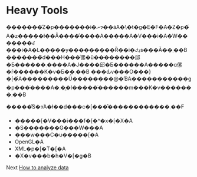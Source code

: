 # Heavy Tools
 [//]: # (Version:1.0.0)
�������̋Z�p�������i�ނɂ��āA�\�t�g�E�F�A�Z�p�́A�z�����ł��Ȃ����̂����A�����A�V���i�A�W�������ꂽ���i�A�L�����y���������Ȑ��i�Ɉڍs���Ă��܂��B �������̏d���H���͑傫�ȕ��ׂ������邱�Ƃ������܂����A�Ј����邱�Ƃ������A�����ɑ傫�ȓ������K�v�Ƃ��܂��B ���ԃv���O���}�[�́A���������Ǘ��������@�ƁA�����������g�p���ׂ����A�܂��͍l�����ׂ������m���K�v�������܂��B

�����̐S�ɂ́A�ł��d���c�[���̂������������܂��F

- �����[�V���i���f�[�^�x�[�X�A
- �S�������G���W���A
- ���w���C�u�����[�A
- OpenGL�A
- XML�p�[�T�[�A
- �X�v���b�h�V�[�g�B

Next [How to analyze data](11-How%20to%20analyze%20data.md)
